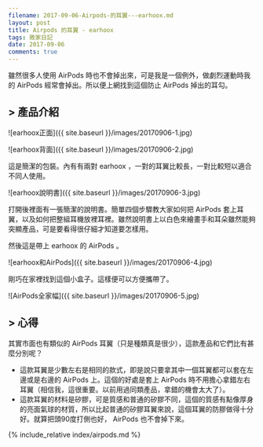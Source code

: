 ```yaml
---
filename: 2017-09-06-Airpods-的耳翼---earhoox.md
layout: post
title: Airpods 的耳翼 - earhoox
tags: 敗家日記
date: 2017-09-06
comments: true
---
```

雖然很多人使用 AirPods 時也不會掉出來，可是我是一個例外，做劇烈運動時我的 AirPods 經常會掉出。所以便上網找到這個防止 AirPods 掉出的耳勾。

## > 產品介紹

![earhoox正面]({{ site.baseurl }}/images/20170906-1.jpg)

![earhoox背面]({{ site.baseurl }}/images/20170906-2.jpg)

這是簡潔的包裝。內有有兩對 earhoox ，一對的耳翼比較長，一對比較短以適合不同人使用。

![earhoox說明書]({{ site.baseurl }}/images/20170906-3.jpg)

打開後裡面有一張簡潔的說明書。簡單四個步驟教大家如何把 AirPods 套上耳翼，以及如何把整組耳機放裡耳裡。雖然說明書上以白色來繪畫手和耳朵雖然能夠突顯產品，可是要看得很仔細才知道要怎樣用。

然後這是帶上 earhoox 的 AirPods 。

![earhoox和AirPods]({{ site.baseurl }}/images/20170906-4.jpg)

剛巧在家裡找到這個小盒子。這樣便可以方便攜帶了。

![AirPods全家幅]({{ site.baseurl }}/images/20170906-5.jpg)

## > 心得

其實市面也有類似的 AirPods 耳翼（只是種類真是很少），這款產品和它們比有甚麼分別呢？

* 這款耳翼是少數左右是相同的款式，即是說只要拿其中一個耳翼都可以套在左邊或是右邊的 AirPods 上。這個的好處是套上 AirPods 時不用擔心拿錯左右耳翼（相信我，這很重要。以前用過同類產品，拿錯的機會太大了）。
* 這款耳翼的材料是矽膠，可是質感和普通的矽膠不同，這個的質感有點像厚身的亮面氣球的材質，所以比起普通的矽膠耳翼來說，這個耳翼的防膠做得十分好。就算把頭90度打側也好， AirPods 也不會掉下來。

{% include_relative index/airpods.md %}